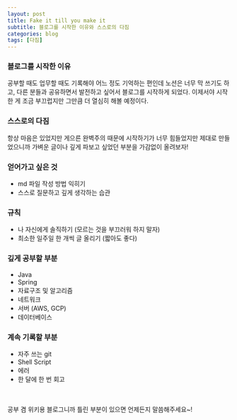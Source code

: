 ```yaml
---
layout: post
title: Fake it till you make it
subtitle: 블로그를 시작한 이유와 스스로의 다짐
categories: blog
tags: [다짐]
---
```


### 블로그를 시작한 이유
공부할 때도 업무할 때도 기록해야 어느 정도 기억하는 편인데 노션은 너무 막 쓰기도 하고, 다른 분들과 공유하면서 발전하고 싶어서 블로그를 시작하게 되었다. 이제서야 시작한 게 조금 부끄럽지만 그만큼 더 열심히 해볼 예정이다.


### 스스로의 다짐
항상 마음은 있었지만 게으른 완벽주의 때문에 시작하기가 너무 힘들었지만 제대로 만들었으니까 가벼운 글이나 깊게 파보고 싶었던 부분을 가감없이 올려보자!

### 얻어가고 싶은 것
- md 파일 작성 방법 익히기
- 스스로 질문하고 깊게 생각하는 습관

### 규칙
- 나 자신에게 솔직하기 (모르는 것을 부끄러워 하지 말자)
- 최소한 일주일 한 개씩 글 올리기 (짧아도 좋다)

### 깊게 공부할 부분
- Java
- Spring
- 자료구조 및 알고리즘
- 네트워크
- 서버 (AWS, GCP)
- 데이터베이스

### 계속 기록할 부분
- 자주 쓰는 git
- Shell Script
- 에러
- 한 달에 한 번 회고 


<br>
<br>
공부 겸 위키용 블로그니까 틀린 부분이 있으면 언제든지 말씀해주세요~!